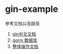 # gin-example
参考文档以及路径
1. [gin中文文档](https://github.com/skyhee/gin-doc-cn)
2. [gorm 数据库](http://gorm.book.jasperxu.com/)
3. [整体操作文档](https://github.com/EDDYCJY/go-gin-example/blob/master/README_ZH.md)
